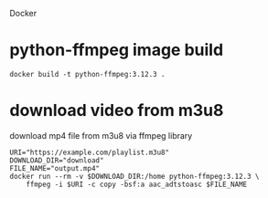 Docker

# python-ffmpeg image build
```shell
docker build -t python-ffmpeg:3.12.3 .
```

# download video from m3u8
download mp4 file from m3u8 via ffmpeg library
```shell
URI="https://example.com/playlist.m3u8"
DOWNLOAD_DIR="download"
FILE_NAME="output.mp4"
docker run --rm -v $DOWNLOAD_DIR:/home python-ffmpeg:3.12.3 \
    ffmpeg -i $URI -c copy -bsf:a aac_adtstoasc $FILE_NAME
```

